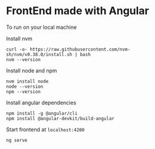 # FrontEnd made with Angular

To run on your local machine

Install nvm
```
curl -o- https://raw.githubusercontent.com/nvm-sh/nvm/v0.38.0/install.sh | bash
nvm --version
```

Install node and npm
```
nvm install node
node --version
npm --version
```

Install angular dependencies
```
npm install -g @angular/cli
npm install @angular-devkit/build-angular
```

Start frontend at `localhost:4200`
```
ng serve
```
